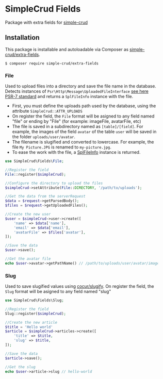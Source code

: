 # SimpleCrud Fields

Package with extra fields for [simple-crud](https://github.com/oscarotero/simple-crud)

## Installation

This package is installable and autoloadable via Composer as [simple-crud/extra-fields](https://packagist.org/packages/simple-crud/extra-fields).

```
$ composer require simple-crud/extra-fields
```

### File

Used to upload files into a directory and save the file name in the database. Detects instances of `Psr\Http\Message\UploadedFileInterface` [see here PSR-7 standard](http://www.php-fig.org/psr/psr-7/) and returns a `SplFileInfo` instance with the file.

* First, you must define the uploads path used by the database, using the attribute `SimpleCrud::ATTR_UPLOADS`
* On register the field, the `File` format will be asigned to any field named "file" or ending by "File" (for example: imageFile, avatarFile, etc)
* The file is saved in a subdirectory named as `[table]/[field]`. For example, the images of the field `avatar` of the table `user` will be saved in the folder `uploads/user/avatar`.
* The filename is slugified and converted to lowercase. For example, the file `My Picture.JPG` is renamed to `my-picture.jpg`.
* To ease the work with the file, a [SplFileInfo](http://php.net/manual/en/class.splfileinfo.php) instance is returned.


```php
use SimpleCrud\Fields\File;

//Register the field
File::register($simpleCrud);

//Configure the directory to upload the files
$simpleCrud->setAttribute(File::DIRECTORY, '/path/to/uploads');

//Get the data from the serverRequest
$data = $request->getParsedBody();
$files = $request->getUploadedFiles();

//Create the new user
$user = $simpleCrud->user->create([
    'name' => $data['name'],
    'email' => $data['email'],
    'avatarFile' => $files['avatar'],
]);

//Save the data
$user->save();

//Get the avatar file
echo $user->avatar->getPathName() // /path/to/uploads/user/avatar/image.jpg;
```

### Slug

Used to save slugified values using [cocur/slugify](https://github.com/cocur/slugify). On register the field, the `Slug` format will be asigned to any field named "slug"

```php
use SimpleCrud\Fields\Slug;

//Register the field
Slug::register($simpleCrud);

//Create the new article
$title = 'Hello world'
$article = $simpleCrud->articles->create([
    'title' => $title,
    'slug' => $title,
]);

//Save the data
$article->save();

//Get the slug
echo $user->article->slug // hello-world
```